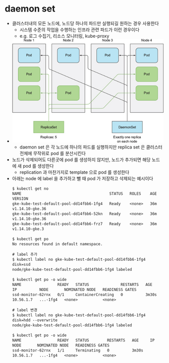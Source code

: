 # daemon set
- 클러스터내의 모든 노드에, 노드당 하나의 파드만 실행되길 원하는 경우 사용한다
    - 시스템 수준의 작업을 수행하는 인프라 관련 파드가 이런 경우이다
    - e.g. 로그 수집기, 리소스 모니터링, kube-proxy
- ![daemon-set](img/daemon-set.jpg)
    - daemon set 은 각 노드에 하나의 파드를 실행하지만 replica set 은 클러스터 전체에 무작위로 pod 를 분산시킨다
- 노드가 삭제되어도 다른곳에 pod 를 생성하지 않지만, 노드가 추가되면 해당 노드에 새 pod 를 생성한다
    - replication 과 마찬가지로 template 으로 pod 를 생성한다
- 아래는 node 에 label 을 추가하고 뺄 때 pod 가 저장하고 삭제되는 예시이다
    ```shell
    $ kubectl get no
    NAME                                       STATUS   ROLES    AGE   VERSION
    gke-kube-test-default-pool-dd14fbb6-1fg4   Ready    <none>   36m   v1.14.10-gke.36
    gke-kube-test-default-pool-dd14fbb6-52kn   Ready    <none>   36m   v1.14.10-gke.36
    gke-kube-test-default-pool-dd14fbb6-frz7   Ready    <none>   36m   v1.14.10-gke.3

    $ kubectl get po
    No resources found in default namespace.

    # label 추가
    $ kubectl label no gke-kube-test-default-pool-dd14fbb6-1fg4 disk=ssd
    node/gke-kube-test-default-pool-dd14fbb6-1fg4 labeled

    $ kubectl get po -o wide
    NAME                READY   STATUS              RESTARTS   AGE     IP          NODE       NOMINATED NODE   READINESS GATES
    ssd-monitor-62rnx   0/1     ContainerCreating   0          3m30s   10.56.1.7   ...-1fg4   <none>           <none>

    # label 변경
    $ kubectl label no gke-kube-test-default-pool-dd14fbb6-1fg4 disk=hdd --overwrite
    node/gke-kube-test-default-pool-dd14fbb6-1fg4 labeled

    $ kubectl get po -o wide
    NAME                READY   STATUS        RESTARTS   AGE     IP          NODE       NOMINATED NODE   READINESS GATES
    ssd-monitor-62rnx   1/1     Terminating   0          3m30s   10.56.1.7   ...-1fg4   <none>           <none>
    ```